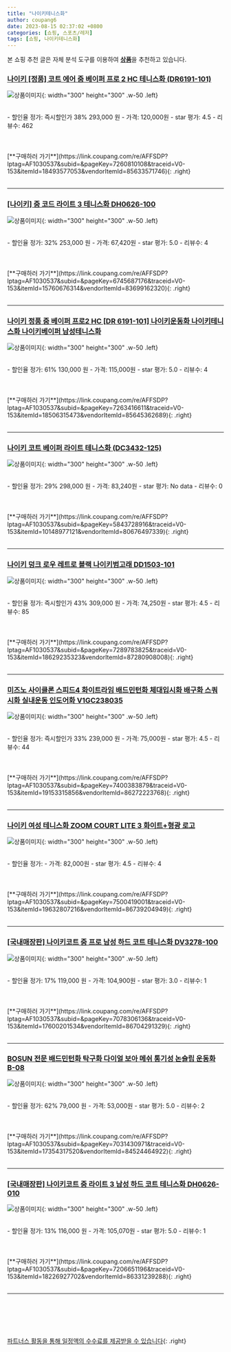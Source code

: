 ```yaml
---
title: "나이키테니스화"
author: coupang6
date: 2023-08-15 02:37:02 +0800
categories: [쇼핑, 스포츠/레저]
tags: [쇼핑, 나이키테니스화]
---
```


본 쇼핑 추천 글은 자체 분석 도구를 이용하여 [**상품**](https://link.coupang.com/a/bao1ui)을 추천하고 있습니다.

### [나이키 [정품] 코트 에어 줌 베이퍼 프로 2 HC 테니스화 (DR6191-101)](https://link.coupang.com/re/AFFSDP?lptag=AF1030537&subid=&pageKey=7260810108&traceid=V0-153&itemId=18493577053&vendorItemId=85633571746)

![상품이미지](https://thumbnail9.coupangcdn.com/thumbnails/remote/230x230ex/image/vendor_inventory/a5cf/9fdc11ebaeba6c08955278a574867b4a4b51209024d2016f22e942f50df3.jpg){: width="300" height="300" .w-50 .left}


<br>
- 할인율 정가: 즉시할인가 38%  293,000   원
- 가격: 120,000원
- star 평가: 4.5
- 리뷰수: 462
<br>
<br>
<br>
<br>
[**구매하러 가기**](https://link.coupang.com/re/AFFSDP?lptag=AF1030537&subid=&pageKey=7260810108&traceid=V0-153&itemId=18493577053&vendorItemId=85633571746){: .right}
<br>
<br>

---

### [[나이키] 줌 코드 라이트 3 테니스화 DH0626-100](https://link.coupang.com/re/AFFSDP?lptag=AF1030537&subid=&pageKey=6745687176&traceid=V0-153&itemId=15760676314&vendorItemId=83699162320)

![상품이미지](https://thumbnail6.coupangcdn.com/thumbnails/remote/230x230ex/image/vendor_inventory/857b/2aa06c1a9d3174b350b8538c781c0d28e64582885dd95783f4a22e8c81a8.jpg){: width="300" height="300" .w-50 .left}


<br>
- 할인율 정가: 32%  253,000   원
- 가격: 67,420원
- star 평가: 5.0
- 리뷰수: 4
<br>
<br>
<br>
<br>
[**구매하러 가기**](https://link.coupang.com/re/AFFSDP?lptag=AF1030537&subid=&pageKey=6745687176&traceid=V0-153&itemId=15760676314&vendorItemId=83699162320){: .right}
<br>
<br>

---

### [나이키 정품 줌 베이퍼 프로2 HC [DR 6191-101] 나이키운동화 나이키테니스화 나이키베이퍼 남성테니스화](https://link.coupang.com/re/AFFSDP?lptag=AF1030537&subid=&pageKey=7263416611&traceid=V0-153&itemId=18506315473&vendorItemId=85645362689)

![상품이미지](https://thumbnail10.coupangcdn.com/thumbnails/remote/230x230ex/image/vendor_inventory/6e17/003b80dacafce3b5d17057f0bec63599533565dc81bf51e04d8eb36ea854.jpg){: width="300" height="300" .w-50 .left}


<br>
- 할인율 정가: 61%  130,000   원
- 가격: 115,000원
- star 평가: 5.0
- 리뷰수: 4
<br>
<br>
<br>
<br>
[**구매하러 가기**](https://link.coupang.com/re/AFFSDP?lptag=AF1030537&subid=&pageKey=7263416611&traceid=V0-153&itemId=18506315473&vendorItemId=85645362689){: .right}
<br>
<br>

---

### [나이키 코트 베이퍼 라이트 테니스화 (DC3432-125)](https://link.coupang.com/re/AFFSDP?lptag=AF1030537&subid=&pageKey=5843728916&traceid=V0-153&itemId=10148977121&vendorItemId=80676497339)

![상품이미지](https://thumbnail9.coupangcdn.com/thumbnails/remote/230x230ex/image/vendor_inventory/a19e/335c35e1e2face26cb73597b6fb707b4d74160be952c768c6edcebe9bc53.jpg){: width="300" height="300" .w-50 .left}


<br>
- 할인율 정가: 29%  298,000   원
- 가격: 83,240원
- star 평가: No data
- 리뷰수: 0
<br>
<br>
<br>
<br>
[**구매하러 가기**](https://link.coupang.com/re/AFFSDP?lptag=AF1030537&subid=&pageKey=5843728916&traceid=V0-153&itemId=10148977121&vendorItemId=80676497339){: .right}
<br>
<br>

---

### [나이키 덩크 로우 레트로 블랙 나이키범고래 DD1503-101](https://link.coupang.com/re/AFFSDP?lptag=AF1030537&subid=&pageKey=7289783825&traceid=V0-153&itemId=18629235323&vendorItemId=87280908008)

![상품이미지](https://thumbnail8.coupangcdn.com/thumbnails/remote/230x230ex/image/vendor_inventory/5741/815d8410ad847a3771b46fdc97092e8f86a83c284b88e6601f01727c2b4a.jpg){: width="300" height="300" .w-50 .left}


<br>
- 할인율 정가: 즉시할인가 43%  309,000   원
- 가격: 74,250원
- star 평가: 4.5
- 리뷰수: 85
<br>
<br>
<br>
<br>
[**구매하러 가기**](https://link.coupang.com/re/AFFSDP?lptag=AF1030537&subid=&pageKey=7289783825&traceid=V0-153&itemId=18629235323&vendorItemId=87280908008){: .right}
<br>
<br>

---

### [미즈노 사이클론 스피드4 화이트라임 배드민턴화 체대입시화 배구화 스쿼시화 실내운동 인도어화 V1GC238035](https://link.coupang.com/re/AFFSDP?lptag=AF1030537&subid=&pageKey=7400383879&traceid=V0-153&itemId=19153315856&vendorItemId=86272223768)

![상품이미지](https://thumbnail6.coupangcdn.com/thumbnails/remote/230x230ex/image/vendor_inventory/9315/ae1d4c023e5c67633678f8fd884e0817f0e7afc89a38466f507c69b2bb94.jpg){: width="300" height="300" .w-50 .left}


<br>
- 할인율 정가: 즉시할인가 33%  239,000   원
- 가격: 75,000원
- star 평가: 4.5
- 리뷰수: 44
<br>
<br>
<br>
<br>
[**구매하러 가기**](https://link.coupang.com/re/AFFSDP?lptag=AF1030537&subid=&pageKey=7400383879&traceid=V0-153&itemId=19153315856&vendorItemId=86272223768){: .right}
<br>
<br>

---

### [나이키 여성 테니스화 ZOOM COURT LITE 3 화이트+형광 로고](https://link.coupang.com/re/AFFSDP?lptag=AF1030537&subid=&pageKey=7500419001&traceid=V0-153&itemId=19632807216&vendorItemId=86739204949)

![상품이미지](https://thumbnail6.coupangcdn.com/thumbnails/remote/230x230ex/image/vendor_inventory/01c8/1622cef8357b7354b398bce4b6f7507e5fb0ad9c7d95e466d07297a5480b.jpg){: width="300" height="300" .w-50 .left}


<br>
- 할인율 정가: 
- 가격: 82,000원
- star 평가: 4.5
- 리뷰수: 4
<br>
<br>
<br>
<br>
[**구매하러 가기**](https://link.coupang.com/re/AFFSDP?lptag=AF1030537&subid=&pageKey=7500419001&traceid=V0-153&itemId=19632807216&vendorItemId=86739204949){: .right}
<br>
<br>

---

### [[국내매장판] 나이키코트 줌 프로 남성 하드 코트 테니스화 DV3278-100](https://link.coupang.com/re/AFFSDP?lptag=AF1030537&subid=&pageKey=7078306136&traceid=V0-153&itemId=17600201534&vendorItemId=86704291329)

![상품이미지](https://thumbnail7.coupangcdn.com/thumbnails/remote/230x230ex/image/vendor_inventory/b41b/c553dd346044b8e6d539739133fb6ba926a1fd72f5f646d2b482c87bef16.jpg){: width="300" height="300" .w-50 .left}


<br>
- 할인율 정가: 17%  119,000   원
- 가격: 104,900원
- star 평가: 3.0
- 리뷰수: 1
<br>
<br>
<br>
<br>
[**구매하러 가기**](https://link.coupang.com/re/AFFSDP?lptag=AF1030537&subid=&pageKey=7078306136&traceid=V0-153&itemId=17600201534&vendorItemId=86704291329){: .right}
<br>
<br>

---

### [BOSUN 전문 배드민턴화 탁구화 다이얼 보아 메쉬 통기성 논슬립 운동화 B-08](https://link.coupang.com/re/AFFSDP?lptag=AF1030537&subid=&pageKey=7031430971&traceid=V0-153&itemId=17354317520&vendorItemId=84524464922)

![상품이미지](https://thumbnail7.coupangcdn.com/thumbnails/remote/230x230ex/image/vendor_inventory/430b/a3a5dc3a9bc69d49102706479d647647a168250a5bc9be4069edee91bedc.jpg){: width="300" height="300" .w-50 .left}


<br>
- 할인율 정가: 62%  79,000   원
- 가격: 53,000원
- star 평가: 5.0
- 리뷰수: 2
<br>
<br>
<br>
<br>
[**구매하러 가기**](https://link.coupang.com/re/AFFSDP?lptag=AF1030537&subid=&pageKey=7031430971&traceid=V0-153&itemId=17354317520&vendorItemId=84524464922){: .right}
<br>
<br>

---

### [[국내매장판] 나이키코트 줌 라이트 3 남성 하드 코트 테니스화 DH0626-010](https://link.coupang.com/re/AFFSDP?lptag=AF1030537&subid=&pageKey=7206651196&traceid=V0-153&itemId=18226927702&vendorItemId=86331239288)

![상품이미지](https://thumbnail8.coupangcdn.com/thumbnails/remote/230x230ex/image/vendor_inventory/b5d8/d148af042b8017c63f8c97cab1ad5349e1a0f9adfed23833485276492ed3.png){: width="300" height="300" .w-50 .left}


<br>
- 할인율 정가: 13%  116,000   원
- 가격: 105,070원
- star 평가: 5.0
- 리뷰수: 1
<br>
<br>
<br>
<br>
[**구매하러 가기**](https://link.coupang.com/re/AFFSDP?lptag=AF1030537&subid=&pageKey=7206651196&traceid=V0-153&itemId=18226927702&vendorItemId=86331239288){: .right}
<br>
<br>

---
<br><br><br><br><br> [파트너스 활동을 통해 일정액의 수수료를 제공받을 수 있습니다](https://link.coupang.com/a/bao1ui){: .right}